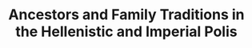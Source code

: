 ---
done: 'FALSE'
pid: g2021tsolakis
title: Ancestors and Family Traditions in the Hellenistic and Imperial Polis
category: Grad Fellowship Project
cohort_year: '2021'
tagline:
abstract:
limerick:
pis: tsolakis
link:
local_image:
original_img:
layout: project
---